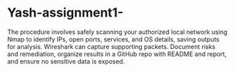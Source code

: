 # Yash-assignment1-
The procedure involves safely scanning your authorized local network using Nmap to identify IPs, open ports, services, and OS details, saving outputs for analysis. Wireshark can capture supporting packets. Document risks and remediation, organize results in a GitHub repo with README and report, and ensure no sensitive data is exposed.
